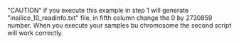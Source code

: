 "CAUTION" if you execute this example in step 1 will generate "insilico_10_readinfo.txt" file, in fifth column change the 0 by 2730859 number. When you execute your samples bu chromosome the second script will work correctly.
